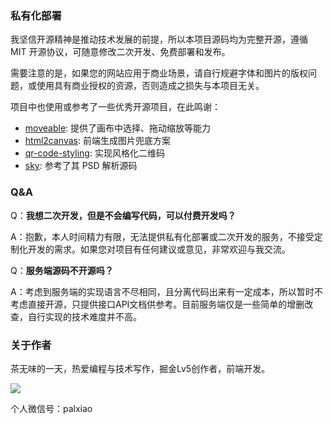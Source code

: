 ### 私有化部署

我坚信开源精神是推动技术发展的前提，所以本项目源码均为完整开源，遵循 MIT 开源协议，可随意修改二次开发、免费部署和发布。

需要注意的是，如果您的网站应用于商业场景，请自行规避字体和图片的版权问题，或使用具有商业授权的资源，否则造成之损失与本项目无关。

项目中也使用或参考了一些优秀开源项目，在此鸣谢：

- [moveable](https://github.com/daybrush/moveable): 提供了画布中选择、拖动缩放等能力
- [html2canvas](https://github.com/niklasvh/html2canvas): 前端生成图片兜底方案
- [qr-code-styling](https://qr-code-styling.com/): 实现风格化二维码
- [sky](https://github.com/cfour-hi/sky): 参考了其 PSD 解析源码

### Q&A

Q：**我想二次开发，但是不会编写代码，可以付费开发吗？**

A：抱歉，本人时间精力有限，无法提供私有化部署或二次开发的服务，不接受定制化开发的需求。如果您对项目有任何建议或意见，非常欢迎与我交流。

Q：**服务端源码不开源吗？**

A：考虑到服务端的实现语言不尽相同，且分离代码出来有一定成本，所以暂时不考虑直接开源，只提供接口API文档供参考。目前服务端仅是一些简单的增删改查，自行实现的技术难度并不高。

### 关于作者

茶无味的一天，热爱编程与技术写作，掘金Lv5创作者，前端开发。

![](https://book.palxp.com/wechat.png)

个人微信号：palxiao